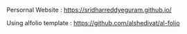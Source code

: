 Persornal Website : https://sridharreddyeguram.github.io/

Using alfolio template : https://github.com/alshedivat/al-folio
